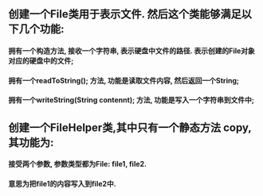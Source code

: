 ## 创建一个File类用于表示文件. 然后这个类能够满足以下几个功能:

#### 拥有一个构造方法, 接收一个字符串, 表示硬盘中文件的路径. 表示创建的File对象对应的硬盘中的文件;
#### 拥有一个readToString(); 方法, 功能是读取文件内容, 然后返回一个String;
#### 拥有一个writeString(String contennt); 方法, 功能是写入一个字符串到文件中;
## 创建一个FileHelper类,其中只有一个静态方法 copy, 其功能为:

#### 接受两个参数, 参数类型都为File: file1, file2.
#### 意思为把file1的内容写入到file2中.
